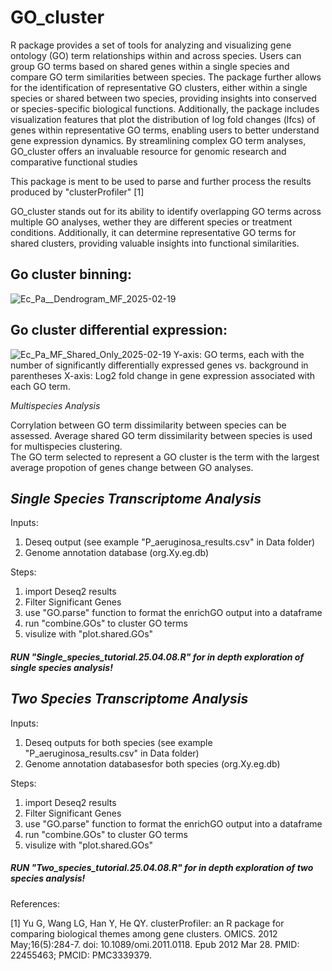 # GO_cluster

R package provides a set of tools for analyzing and visualizing gene ontology (GO) term relationships within and across species. Users can group GO terms based on shared genes within a single species and compare GO term similarities between species. The package further allows for the identification of representative GO clusters, either within a single species or shared between two species, providing insights into conserved or species-specific biological functions. Additionally, the package includes visualization features that plot the distribution of log fold changes (lfcs) of genes within representative GO terms, enabling users to better understand gene expression dynamics. By streamlining complex GO term analyses, GO_cluster offers an invaluable resource for genomic research and comparative functional studies

This package is ment to be used to parse and further process the results produced by "clusterProfiler" [1]

GO_cluster stands out for its ability to identify overlapping GO terms across multiple GO analyses, wether they are different species or treatment conditions. Additionally, it can determine representative GO terms for shared clusters, providing valuable insights into functional similarities. 

## Go cluster binning:  
![Ec_Pa__Dendrogram_MF_2025-02-19](https://github.com/user-attachments/assets/b6510d71-af9f-49d5-877f-e3b2ac9d4716)

## Go cluster differential expression:
![Ec_Pa_MF_Shared_Only_2025-02-19](https://github.com/user-attachments/assets/717224de-5243-49ee-b115-16659d0d15c6)
Y-axis: GO terms, each with the number of significantly differentially expressed genes vs. background in parentheses
X-axis: Log2 fold change in gene expression associated with each GO term.


*Multispecies Analysis*

Corrylation between GO term dissimilarity between species can be assessed. Average shared GO term dissimilarity between species is used for multispecies clustering.  
The GO term selected to represent a GO cluster is the term with the largest average propotion of genes change between GO analyses. 


## ***Single Species Transcriptome Analysis***

Inputs:

1. Deseq output (see example "P_aeruginosa_results.csv" in Data folder)
2. Genome annotation database (org.Xy.eg.db)

Steps:
1. import Deseq2 results
2. Filter Significant Genes
3. use "GO.parse" function to format the enrichGO output into a dataframe
4. run "combine.GOs" to cluster GO terms 
5. visulize with "plot.shared.GOs"
##### *RUN "Single_species_tutorial.25.04.08.R" for in depth exploration of single species analysis!*


## ***Two Species Transcriptome Analysis***

Inputs:
1. Deseq outputs for both species (see example "P_aeruginosa_results.csv" in Data folder)
2. Genome annotation databasesfor both species (org.Xy.eg.db) 

Steps:
1. import Deseq2 results
2. Filter Significant Genes
3. use "GO.parse" function to format the enrichGO output into a dataframe
4. run "combine.GOs" to cluster GO terms 
5. visulize with "plot.shared.GOs"
##### *RUN "Two_species_tutorial.25.04.08.R" for in depth exploration of two species analysis!*

References:

[1] Yu G, Wang LG, Han Y, He QY. clusterProfiler: an R package for comparing biological themes among gene clusters. OMICS. 2012 May;16(5):284-7. doi: 10.1089/omi.2011.0118. Epub 2012 Mar 28. PMID: 22455463; PMCID: PMC3339379.
